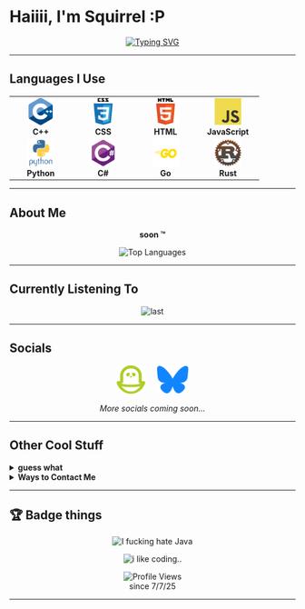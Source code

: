 <!--<3-->
# Haiiii, I'm Squirrel :P

<div align="center">

[![Typing SVG](https://readme-typing-svg.herokuapp.com?font=Fira+Code&size=24&duration=3000&pause=1000&random=true&color=F7418F&center=true&vCenter=true&width=500&lines=Minor+(13-15);I+LOVE+PYTHON+AND+C%23!!!!!;Open+Source+(sorta);Self-Taught;programming+IS+my+passion;gay+;love+u+pookie+(hyper);i'm+a+closeted+emo)](https://git.io/typing-svg)

</div>

---

## Languages I Use

<table align="center" cellpadding="15" cellspacing="10">
  <tr>
    <td align="center" width="96">
      <img src="assets/README/languages/cpp.svg" width="48" height="48" alt="C++" />
      <br><strong>C++</strong>
    </td>
    <td align="center" width="96">
      <img src="assets/README/languages/css.svg" width="48" height="48" alt="CSS" />
      <br><strong>CSS</strong>
    </td>
    <td align="center" width="96">
      <img src="assets/README/languages/html.svg" width="48" height="48" alt="HTML" />
      <br><strong>HTML</strong>
    </td>
    <td align="center" width="96">
      <img src="assets/README/languages/js.svg" width="48" height="48" alt="JavaScript" />
      <br><strong>JavaScript</strong>
    </td>
  </tr>
  <tr>
    <td align="center" width="96">
      <img src="assets/README/languages/python.svg" width="48" height="48" alt="Python" />
      <br><strong>Python</strong>
    </td>
    <td align="center" width="96">
      <img src="assets/README/languages/csharp.svg" width="48" height="48" alt="C#" />
      <br><strong>C#</strong>
    </td>
    <td align="center" width="96">
      <img src="assets/README/languages/golang.svg" width="48" height="48" alt="Go" />
      <br><strong>Go</strong>
    </td>
    <td align="center" width="96">
      <img src="assets/README/languages/rust-.png" width="48" height="48" alt="Rust" />
      <br><strong>Rust</strong>
    </td>
  </tr>
</table>



---

## About Me

<div align="center">
  
**soon :tm:**

<img src="https://github-readme-stats.vercel.app/api/top-langs/?username=5quirre1&layout=donut&langs_count=6&theme=github_dark&hide_border=true&bg_color=00000000&border_radius=20&sssassdssdsdssssss" alt="Top Languages">

</div>

---

## Currently Listening To

<div align="center">
  <!-- switching back cause jax's didn't work :P -->
  <img src="https://last-fm-ruby.vercel.app/?username=Squirre1Z&width=400&height=179" alt="last">
</div>

---

## Socials

<div align="center">
  
  <a href="https://pikidiary.lol/@squirrel"><img src="/assets/README/icons/piki.png" height="50" alt="pikidiary"/></a>
  &nbsp;
  &nbsp;
  <a href="https://bsky.app/profile/5quirre1.bsky.social"><img src="assets/README/icons/bluesky.png" height="50" alt="yooho"/></a>
  

  <p><i>More socials coming soon...</i></p>

</div>

---

## Other Cool Stuff

<details>
  <summary><strong>guess what</strong></summary>
  <br>
  <div align="center">
     chicken butt 📎📎📎📎📎📎📎📎📎📎📎📎📎📎📎📎📎📎📎📎📎📎📎📎📎📎📎📎📎📎📎📎📎📎📎📎📎📎📎📎📎📎📎📎📎📎📎📎📎📎📎📎📎📎📎📎📎📎📎📎📎📎📎📎📎📎📎📎📎📎📎📎📎📎📎📎📎📎📎📎📎📎📎📎📎📎📎📎📎📎📎📎📎📎📎📎📎📎📎📎📎📎📎📎📎📎📎📎📎📎📎📎📎📎📎📎📎📎📎📎📎📎📎📎📎📎📎📎📎📎📎📎📎📎📎📎📎📎📎📎📎📎📎📎📎📎📎📎📎📎📎📎📎📎📎📎📎📎📎📎📎📎📎📎📎📎📎📎📎📎📎📎📎📎📎📎📎📎📎📎📎📎📎📎📎📎📎📎📎📎📎📎📎📎📎📎📎📎📎📎📎📎📎📎📎📎📎📎📎📎📎📎📎📎📎📎📎📎📎📎📎📎📎📎📎📎📎📎📎📎📎📎📎📎📎📎📎📎📎📎📎📎📎📎📎📎📎📎📎📎📎📎📎📎📎📎📎📎📎📎📎📎📎📎📎📎📎📎📎📎📎📎📎
  </div>
</details>

<details>
  <summary><strong>Ways to Contact Me</strong></summary>
  <br>
  <div align="center">
    <a href="https://discord.com/users/1127731486485921813">
      <img src="https://img.shields.io/badge/Discord-7289DA?style=for-the-badge&logo=discord&logoColor=white" alt="Discord">
    </a>
    <a href="mailto:squirrelhomebrew@gmail.com">
      <img src="https://img.shields.io/badge/Email-D14836?style=for-the-badge&logo=gmail&logoColor=white" alt="Email">
    </a>
  </div>
</details>

---

## 🏆 Badge things

<div align="center">
  
  <img src="https://forthebadge.com/images/badges/i-fucking-hate-java.svg" alt="I fucking hate Java">
  
  ![i like coding..](https://img.shields.io/badge/-hyper%20coder%20or%20smth-%23152f4f?style=for-the-badge)
  
  ![Profile Views](https://komarev.com/ghpvc/?username=5quirre1&color=blueviolet&style=for-the-badge&label=Profile+Views)<br>since 7/7/25

</div>

---


<!--
  <img src="assets/README/languages/Go_dancing!!!.gif" width="60">
  <img src="assets/README/languages/C.svg" width="60">
  <img src="assets/README/languages/lua.svg" width="60">
  <img src="assets/README/languages/ts.svg" width="60">
  <img src="assets/README/languages/qbasic.png" width="60">
  <img src="assets/README/languages/BASIC.png" width="60">
  ^ I made this btw !!!
-->
